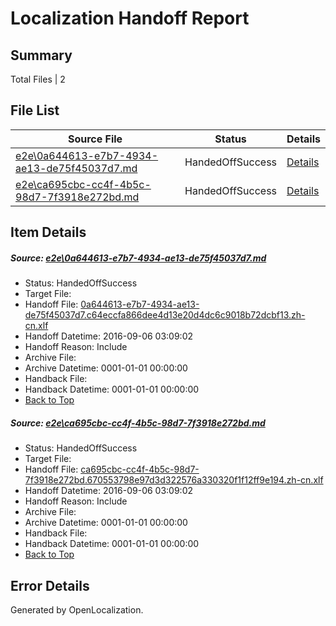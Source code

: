 # <a name='report-top'></a> Localization Handoff Report

## Summary
 Total Files | 2

## File List
 Source File | Status | Details 
 ----------- | ------ | ------- 
 [e2e\0a644613-e7b7-4934-ae13-de75f45037d7.md](https://github.com/OpenLocalizationTestOrg/ol-test0/blob/8efe5b823709155fdd186ad3236d1f801c2bdb4f/e2e/0a644613-e7b7-4934-ae13-de75f45037d7.md) | HandedOffSuccess | [Details](#cceb13151283865ba8cd3b80673eea3e097492671)
 [e2e\ca695cbc-cc4f-4b5c-98d7-7f3918e272bd.md](https://github.com/OpenLocalizationTestOrg/ol-test0/blob/8efe5b823709155fdd186ad3236d1f801c2bdb4f/e2e/ca695cbc-cc4f-4b5c-98d7-7f3918e272bd.md) | HandedOffSuccess | [Details](#9cbe294c2828761c66b7b375822262fce8a4ff662)

## Item Details
##### <a name='cceb13151283865ba8cd3b80673eea3e097492671'></a> Source: [e2e\0a644613-e7b7-4934-ae13-de75f45037d7.md](https://github.com/OpenLocalizationTestOrg/ol-test0/blob/8efe5b823709155fdd186ad3236d1f801c2bdb4f/e2e/0a644613-e7b7-4934-ae13-de75f45037d7.md)
* Status: HandedOffSuccess
* Target File: 
* Handoff File: [0a644613-e7b7-4934-ae13-de75f45037d7.c64eccfa866dee4d13e20d4dc6c9018b72dcbf13.zh-cn.xlf](https://github.com/OpenLocalizationTestOrg/ol-test0-handoff/blob/7abac5eeeb0e6c1d103132c2ae1c92e86a7727bf/ol-handoff/OpenLocalizationTestOrg/ol-test0-zhcn/ci/ht/0a644613-e7b7-4934-ae13-de75f45037d7.c64eccfa866dee4d13e20d4dc6c9018b72dcbf13.zh-cn.xlf)
* Handoff Datetime: 2016-09-06 03:09:02
* Handoff Reason: Include
* Archive File: 
* Archive Datetime: 0001-01-01 00:00:00
* Handback File: 
* Handback Datetime: 0001-01-01 00:00:00
* [Back to Top](#report-top)

##### <a name='9cbe294c2828761c66b7b375822262fce8a4ff662'></a> Source: [e2e\ca695cbc-cc4f-4b5c-98d7-7f3918e272bd.md](https://github.com/OpenLocalizationTestOrg/ol-test0/blob/8efe5b823709155fdd186ad3236d1f801c2bdb4f/e2e/ca695cbc-cc4f-4b5c-98d7-7f3918e272bd.md)
* Status: HandedOffSuccess
* Target File: 
* Handoff File: [ca695cbc-cc4f-4b5c-98d7-7f3918e272bd.670553798e97d3d322576a330320f1f12ff9e194.zh-cn.xlf](https://github.com/OpenLocalizationTestOrg/ol-test0-handoff/blob/7abac5eeeb0e6c1d103132c2ae1c92e86a7727bf/ol-handoff/OpenLocalizationTestOrg/ol-test0-zhcn/ci/ht/ca695cbc-cc4f-4b5c-98d7-7f3918e272bd.670553798e97d3d322576a330320f1f12ff9e194.zh-cn.xlf)
* Handoff Datetime: 2016-09-06 03:09:02
* Handoff Reason: Include
* Archive File: 
* Archive Datetime: 0001-01-01 00:00:00
* Handback File: 
* Handback Datetime: 0001-01-01 00:00:00
* [Back to Top](#report-top)


## Error Details

Generated by OpenLocalization.
